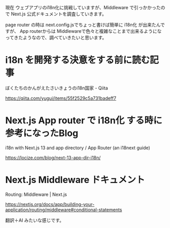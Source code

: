 <!--
title:   Next.js App router で実装する i18n とその Middleware の役割 AIにタイトルを聞く
tags:    I18n,Next.js,i18next,middleware
id:      30a5e06e3288031b9788
private: true
-->
現在 ウェブアプリのi18n化に挑戦していますが、Middleware で引っかかったので Next.js 公式ドキュメントを調査していきます。

page router の時は next.config.jsでちょっと書けば簡単に i18n化 が出来たんですが、 App routerからは Middlewareで色々と複雑なことまで出来るようになってきたようなので、調べていきたいと思います。



# i18n を開発する決意をする前に読む記事

ぼくたちのかんがえたさいきょうのi18n国家 - Qiita

https://qiita.com/yugui/items/55f2529c5a731badeff7



# Next.js App router で  i18n化 する時に参考になったBlog

i18n with Next.js 13 and app directory / App Router (an i18next guide)

https://locize.com/blog/next-13-app-dir-i18n/



# Next.js Middleware ドキュメント

Routing: Middleware | Next.js

https://nextjs.org/docs/app/building-your-application/routing/middleware#conditional-statements

翻訳＋AI みたいな感じです。